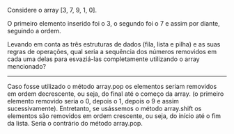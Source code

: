 Considere o array [3, 7, 9, 1, 0].

O primeiro elemento inserido foi o 3, o segundo foi o 7 e assim por diante, seguindo a ordem.

Levando em conta as três estruturas de dados (fila, lista e pilha) e as suas regras de operações, qual seria a sequência dos números removidos em cada uma delas para esvaziá-las completamente utilizando o array mencionado?

___________________________________

Caso fosse utilizado o método array.pop os elementos seriam removidos em ordem decrescente, ou seja, do final até o começo da array. (o primeiro elemento removido seria o 0, depois o 1, depois o 9 e assim sucessivamente).
Entretanto, se usássemos o método array.shift os elementos são removidos em ordem crescente, ou seja, do início até o fim da lista. Seria o contrário do método array.pop.